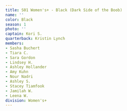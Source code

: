 ```yaml
---
title: S01 Women's+ - Black (Dark Side of the Boob)
name: ''
color: Black
season: 1
photo: ''
captain: Kori S.
quarterback: Kristin Lynch
members:
- Sasha Buchert
- Tiara C.
- Sara Gordon
- Lindsey H.
- Ashley Hollander
- Amy Kuhn
- Nour Nadri
- Ashley S.
- Stacey Tiamfook
- Jamilah W.
- Leena W.
division: Women's+
---
```


